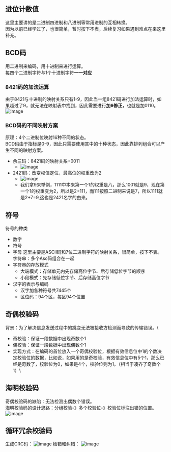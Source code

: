 ## 进位计数值
这里主要讲的是二进制四进制和八进制等常用进制的互相转换。\
因为以前已经学过了，也很简单，暂时按下不表，后续复习如果遇到难点在来这里补充。
## BCD码
用二进制来编码，用十进制来进行运算。\
每四个二进制字符与1个十进制字符**一一对应**
### 8421码的加法运算
由于8421与十进制的映射关系只有1-9，因此当一组8421码进行加法运算时，如果超过了9，就无法在映射表中找到，因此需要进行**加6修正**，也就是加0110。\
![image](https://user-images.githubusercontent.com/57034402/137426995-2e9fbf4b-141b-41b5-9173-70a2f5aa00d3.png)
### BCD码的不同映射方案
原理：4个二进制位映射16种不同的状态。\
BCD码由于指标是0-9，因此只需要使用其中的十种状态，因此靠排列组合可以产生不同的映射方案。
- 余三码：8421码的映射关系+0011
  - ![image](https://user-images.githubusercontent.com/57034402/137427501-4a31c3c4-2e25-47ee-8161-76e8771a7a77.png)
- 2421码：改变权值定位，最高位的权重改为2
  - ![image](https://user-images.githubusercontent.com/57034402/137427547-5aacbe9d-f57f-4735-b9de-fe06194ff2ee.png)
  - 我们拿9来举例，1111中本来第一个1的权重是八，那么1001就是9，现在第一个1的权重变为2，所以是2+111，而111按照二进制来说是7，所以1111就是2+7=9,这也是2421名字的由来。
## 符号
符号的种类
- 数字
- 符号
- 字母
这里主要是ASCII码和7位二进制字符的映射关系，很简单，按下不表。
字符串：多个Asc码组合在一起
- 字符串的存放模式
  - 大端模式：存储单元内先存储高位字节、后存储低位字节的顺序
  - 小段模式：先存储低位字节、后存储高位字节
- 汉字的表示与编码
  - 汉字加各种符号共7445个
  - 区位码：94个区，每区94个位置
## 奇偶校验码
背景：为了解决信息发送过程中的跳变无法被接收方检测而导致的传输错误。\
- 奇校验：保证一段数据中出现奇数个1
- 偶校验：保证一段数据中出现偶数个1
- 实现方式：在编码的首位放入一个奇偶校验位，根据有效信息位中1的个数决定校验位的数据，比如说，如果用的是奇校验，有效信息位中有5个1，那么已经是奇数了，校验位为0，如果是4个，校验位则为1。（相当于凑齐了奇数个1）\
## 海明校验码
奇偶校验码的缺陷：无法检测出偶数个错误。\
海明校验码的设计思路：分组校验-》多个校验位-》校验位标注出错的位置。\
![image](https://user-images.githubusercontent.com/57034402/137429963-333906d4-8364-479b-be15-c7f70959f4a7.png)
## 循环冗余校验码
生成CRC码：
![image](https://user-images.githubusercontent.com/57034402/137430420-8ae002ac-d73a-49de-aead-256aeb10e5fd.png)
检错和纠错：
![image](https://user-images.githubusercontent.com/57034402/137430583-e293f121-6b6e-4ca6-a9d7-e575b3977112.png)
